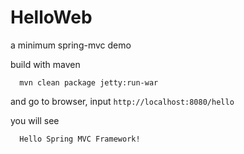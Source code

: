 # HelloWeb


a minimum spring-mvc demo


build with maven

      mvn clean package jetty:run-war

and go to browser, input `http://localhost:8080/hello`

you will see

      Hello Spring MVC Framework!





